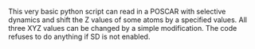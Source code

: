 This very basic python script can read in a POSCAR with selective dynamics and shift the Z values of some atoms by a specified values. 
All three XYZ values can be changed by a simple modification. 
The code refuses to do anything if SD is not enabled. 
